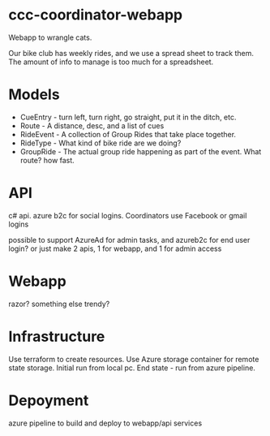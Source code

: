 # ccc-coordinator-webapp

Webapp to wrangle cats.

Our bike club has weekly rides, and we use a spread sheet to track them.
The amount of info to manage is too much for a spreadsheet.

# Models
- CueEntry - turn left, turn right, go straight, put it in the ditch, etc.
- Route - A distance, desc, and a list of cues
- RideEvent - A collection of Group Rides that take place together.
- RideType - What kind of bike ride are we doing?
- GroupRide - The actual group ride happening as part of the event. What route? how fast.


# API
c# api. 
azure b2c for social logins. Coordinators use Facebook or gmail logins

possible to support AzureAd for admin tasks, and azureb2c for end user login? or just make 2 apis, 1 for webapp, and 1 for admin access

# Webapp
razor? something else trendy?

# Infrastructure
Use terraform to create resources.
Use Azure storage container for remote state storage.
Initial run from local pc.
End state - run from azure pipeline.

# Depoyment
azure pipeline to build and deploy to webapp/api services